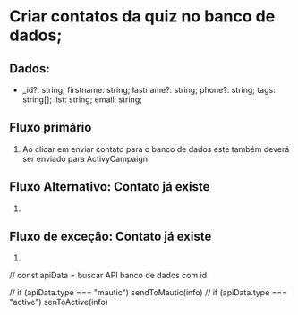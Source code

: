 # Criar contatos da quiz no banco de dados;
  
## Dados:
* _id?: string;
  firstname: string;
  lastname?: string;
  phone?: string;
  tags: string[];
  list: string;
  email: string;

## Fluxo primário
1. Ao clicar em enviar contato para o banco de dados este também deverá ser enviado para ActivyCampaign


## Fluxo Alternativo: Contato já existe
1. 

## Fluxo de exceção: Contato já existe
1. 


// const apiData = buscar API banco de dados com id

// if (apiData.type === "mautic") sendToMautic(info)
// if (apiData.type === "active") senToActive(info)
